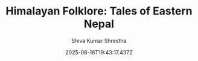 ---
title: "Himalayan Folklore: Tales of Eastern Nepal"
date: "2025-08-16T19:43:17.437Z"
author: "Shiva Kumar Shrestha"
read_year: "NO"
recommendation: '3'
url: /bookshelf/himalayan-folklore-tales-of-eastern-nepal
---